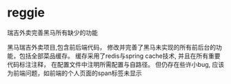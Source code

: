 # reggie
瑞吉外卖完善黑马所有缺少的功能

黑马瑞吉外卖项目,包含前后端代码， 修改并完善了黑马未实现的所有前后台的功能，包括全部菜品缓存。
缓存采用了redis与spring cache技术, 并且在所有重要代码标注注释， 在配置文件中注明所需配置与自路径。
但仍存在些许小bug, 应该为前端问题，如前端的个人页面的span标签未显示

